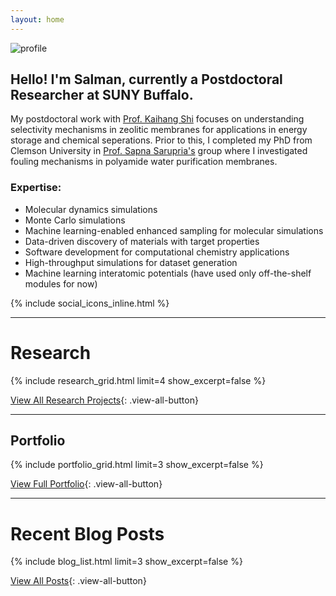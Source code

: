 ```yaml
---
layout: home
---
```


![profile](/assets/profile.png#profile)


## Hello! I'm Salman, currently a Postdoctoral Researcher at SUNY Buffalo.

My postdoctoral work with [Prof. Kaihang Shi](https://shiresearchgroup.github.io) focuses on understanding selectivity mechanisms in zeolitic membranes for applications in energy storage and chemical seperations. Prior to this, I completed my PhD from Clemson University in [Prof. Sapna Sarupria's](https://sarupriagroup.github.io) group where I investigated fouling mechanisms in polyamide water purification membranes.

### Expertise:
- Molecular dynamics simulations
- Monte Carlo simulations
- Machine learning-enabled enhanced sampling for molecular simulations
- Data-driven discovery of materials with target properties
- Software development for computational chemistry applications
- High-throughput simulations for dataset generation
- Machine learning interatomic potentials (have used only off-the-shelf modules for now)

{% include social_icons_inline.html %}


---

# Research

{% include research_grid.html limit=4 show_excerpt=false %}

[View All Research Projects](/research){: .view-all-button}

---

## Portfolio

{% include portfolio_grid.html limit=3 show_excerpt=false %}

[View Full Portfolio](/portfolio){: .view-all-button}

---

# Recent Blog Posts

{% include blog_list.html limit=3 show_excerpt=false %}

[View All Posts](/posts){: .view-all-button}

